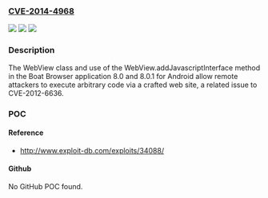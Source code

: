 ### [CVE-2014-4968](https://cve.mitre.org/cgi-bin/cvename.cgi?name=CVE-2014-4968)
![](https://img.shields.io/static/v1?label=Product&message=n%2Fa&color=blue)
![](https://img.shields.io/static/v1?label=Version&message=n%2Fa&color=blue)
![](https://img.shields.io/static/v1?label=Vulnerability&message=n%2Fa&color=brighgreen)

### Description

The WebView class and use of the WebView.addJavascriptInterface method in the Boat Browser application 8.0 and 8.0.1 for Android allow remote attackers to execute arbitrary code via a crafted web site, a related issue to CVE-2012-6636.

### POC

#### Reference
- http://www.exploit-db.com/exploits/34088/

#### Github
No GitHub POC found.

